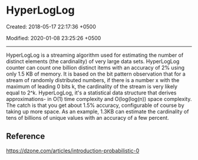 # HyperLogLog

Created: 2018-05-17 22:17:36 +0500

Modified: 2020-01-08 23:25:26 +0500

---

HyperLogLog is a streaming algorithm used for estimating the number of distinct elements (the cardinality) of very large data sets. HyperLogLog counter can count one billion distinct items with an accuracy of 2% using only 1.5 KB of memory. It is based on the bit pattern observation that for a stream of randomly distributed numbers, if there is a number x with the maximum of leading 0 bits k, the cardinality of the stream is very likely equal to 2^k.
HyperLogLog, it's a statistical data structure that derives approximations- in O(1) time complexity and O(log(log(n)) space complexity. The catch is that you get about 1.5% accuracy, configurable of course by taking up more space. As an example, 1.3KB can estimate the cardinality of tens of billions of unique values with an accuracy of a few percent.

## Reference

<https://dzone.com/articles/introduction-probabilistic-0>
